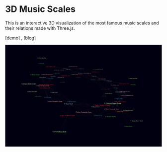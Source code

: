 # 3D Music Scales

This is an interactive 3D visualization of the most famous music scales and their relations made with Three.js.

[[demo]](https://itstamart.github.io/3d-music-scales) , [[blog]](https://itstamart.github.io/blog/3d-music-scales)

![demo-header](./assets/img/header.png)